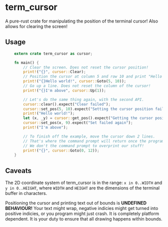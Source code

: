 # term_cursor

A pure-rust crate for manipulating the position of the terminal cursor!
Also allows for clearing the screen!

## Usage

```rust
    extern crate term_cursor as cursor;

    fn main() {
        // Clear the screen. Does not reset the cursor position!
        print!("{}", cursor::Clear);
        // Position the cursor at column 5 and row 10 and print "Hello world!".
        print!("{}Hello world!", cursor::Goto(5, 10));
        // Go up a line. Does not reset the column of the cursor!
        print!("{}I'm above", cursor::Up(1));

        // Let's do the same thing again, with the second API.
        cursor::clear().expect("Clear failed");
        cursor::set_pos(5, 10).expect("Setting the cursor position failed");
        print!("Hello world!");
        let (x, _y) = cursor::get_pos().expect("Getting the cursor position failed");
        cursor::set_pos(x, 9).expect("Set failed again");
        print!("I'm above");

        // To finish off the example, move the cursor down 2 lines.
        // That's where the command prompt will return once the program finishes.
        // We don't the command prompt to overprint our stuff!
        print!("{}", cursor::Goto(0, 12));
    }
```

## Caveats

The 2D coordinate system of term_cursor is in the range: `x in 0..WIDTH` and `y in 0..HEIGHT`, where `WIDTH` and `HEIGHT` are the dimensions of the terminal buffer in characters.

Positioning the cursor and printing text out of bounds is **UNDEFINED BEHAVIOUR!** Your text might wrap, negative indicies might get turned into positive indicies, or you program might just crash. It is completely platform dependent. It is your duty to ensure that all drawing happens within bounds.